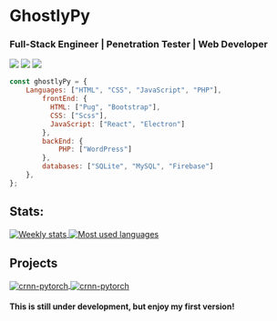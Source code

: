 # GhostlyPy

### Full-Stack Engineer | Penetration Tester | Web Developer

[![](https://img.shields.io/badge/Dev-Website-informational?style=flat&logo=linux&logoColor=black&color=black)](https://ghostlypy.github.io/)
[![](https://img.shields.io/badge/Social-Youtube-informational?style=flat&logo=youtube&logoColor=red&color=red)](https://www.youtube.com/channel/UCnMcOdlU57Bsa5-rbyY7Neg)
[![](https://img.shields.io/badge/Social-Twitter-informational?style=flat&logo=twitter&logoColor=blue&color=blue)](https://twitter.com/GhostlyPy)

```javascript
const ghostlyPy = {
    Languages: ["HTML", "CSS", "JavaScript", "PHP"],
        frontEnd: {
          HTML: ["Pug", "Bootstrap"],
          CSS: ["Scss"],
          JavaScript: ["React", "Electron"]
        },
        backEnd: {
            PHP: ["WordPress"]
        },
        databases: ["SQLite", "MySQL", "Firebase"]
    },
};
```

## Stats:

<a href="">
  <img align="center" src="https://github-readme-stats.vercel.app/api/wakatime?username=ghostlypy" alt="Weekly stats" />
</a>

<a href="">
  <img align="center" src="https://github-readme-stats.vercel.app/api/top-langs?username=ghostlypy&theme=merko" alt="Most used languages" />
</a>

## Projects

<a href="https://github.com/GhostlyPy/cryptocli">
  <img align="center" src="https://github-readme-stats.vercel.app/api/pin/?username=ghostlypy&repo=cryptocli&show_icons=true&line_height=27&title_color=6aa6f8&text_color=8a919a&icon_color=6aa6f8&bg_color=0e1116" alt="crnn-pytorch" />
</a>

<a href="https://github.com/GhostlyPy/javascriptbasics">
  <img align="center" src="https://github-readme-stats.vercel.app/api/pin/?username=ghostlypy&repo=javascriptbasics&show_icons=true&line_height=27&title_color=6aa6f8&text_color=8a919a&icon_color=6aa6f8&bg_color=0e1116" alt="crnn-pytorch" />
</a>

#### This is still under development, but enjoy my first version!
